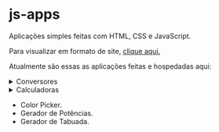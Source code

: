# js-apps
Aplicações simples feitas com HTML, CSS e JavaScript.

Para visualizar em formato de site, [clique aqui.](https://arthurlobopro.github.io/js-apps/)

Atualmente são essas as aplicações feitas e hospedadas aqui:

<details>
    <summary>Conversores</summary>
    <ul>
        <li>Conversor de Bases Numéricas.
        <li>Conversor de Distância.
        <li>Conversor Hexadecimal/RGB.
    </ul>
</details>
<details>
    <summary>Calculadoras</summary>
    <ul>
        <li>Calculadora de Área.
        <li>Calculadora de Hipotenusa (e catetos).
        <li>Calculadora de Média.
        <li>Calculadora de Equação de 2° Grau.
    </ul>
</details>

* Color Picker.
* Gerador de Potências.
* Gerador de Tabuada.